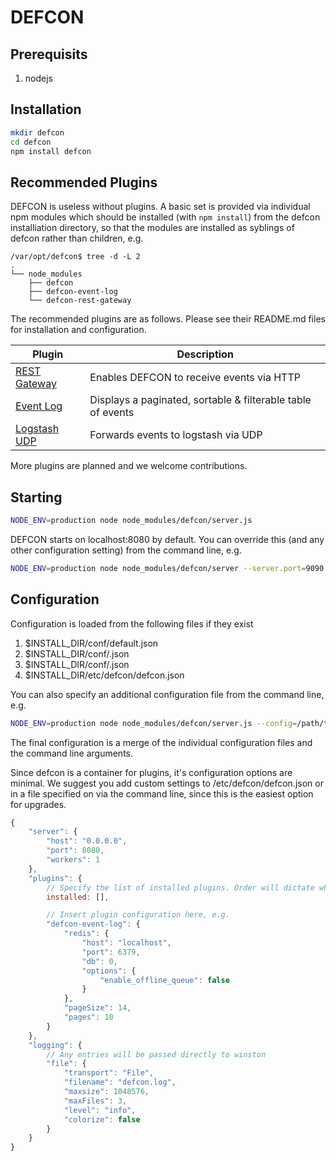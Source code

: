# DEFCON

## Prerequisits
1. nodejs

## Installation
```bash
mkdir defcon
cd defcon
npm install defcon
```

## Recommended Plugins
DEFCON is useless without plugins. A basic set is provided via individual npm modules which should be installed (with ```npm install```) from the defcon installiation directory, so that the modules are installed as syblings of defcon rather than children, e.g.

```
/var/opt/defcon$ tree -d -L 2
.
└── node_modules
    ├── defcon
    ├── defcon-event-log
    └── defcon-rest-gateway
```
The recommended plugins are as follows. Please see their README.md files for installation and configuration.

| Plugin | Description |
|--------|-------------|
| [REST Gateway](http://github.com/acuminous/defcon-rest-gateway) | Enables DEFCON to receive events via HTTP |
| [Event Log](http://github.com/acuminous/defcon-event-log) | Displays a paginated, sortable & filterable table of events |
| [Logstash UDP](http://github.com/acukinous/defcon-logstash-udp) | Forwards events to logstash via UDP |

More plugins are planned and we welcome contributions.

## Starting
```bash
NODE_ENV=production node node_modules/defcon/server.js
```
DEFCON starts on localhost:8080 by default. You can override this (and any other configuration setting) from the command line, e.g.

```bash
NODE_ENV=production node node_modules/defcon/server --server.port=9090
```

## Configuration
Configuration is loaded from the following files if they exist

1. $INSTALL_DIR/conf/default.json
1. $INSTALL_DIR/conf/<environment>.json
1. $INSTALL_DIR/conf/<hostname>.json
1. $INSTALL_DIR/etc/defcon/defcon.json

You can also specify an additional configuration file from the command line, e.g. 
```bash
NODE_ENV=production node node_modules/defcon/server.js --config=/path/to/config.json
```
The final configuration is a merge of the individual configuration files and the command line arguments.

Since defcon is a container for plugins, it's configuration options are minimal. We suggest you add custom settings to /etc/defcon/defcon.json or in a file specified on via the command line, since this is the easiest 
option for upgrades.

```js
{
    "server": {
        "host": "0.0.0.0",
        "port": 8080,
        "workers": 1
    },
    "plugins": {
        // Specify the list of installed plugins. Order will dictate where the plugins appear in the UI
        installed: [],

        // Insert plugin configuration here, e.g.
        "defcon-event-log": {
            "redis": {
                "host": "localhost",
                "port": 6379,
                "db": 0,
                "options": {
                    "enable_offline_queue": false
                }
            },
            "pageSize": 14,
            "pages": 10
        }
    },
    "logging": {
        // Any entries will be passed directly to winston
        "file": {
            "transport": "File",
            "filename": "defcon.log",
            "maxsize": 1048576,
            "maxFiles": 3,
            "level": "info",
            "colorize": false
        }
    }
}
```

